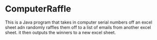 # ComputerRaffle

This is a Java program that takes in computer serial numbers off an excel sheet adn randomly raffles them off to a list of emails from
another excel sheet. it then outputs the winners to a new excel sheet.
